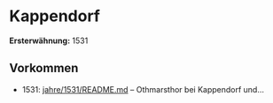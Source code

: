 # Kappendorf

**Ersterwähnung:** 1531

## Vorkommen
- 1531: [jahre/1531/README.md](../jahre/1531/README.md) – Othmarsthor bei Kappendorf und...
